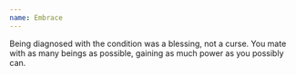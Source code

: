 ```yaml
---
name: Embrace
---
```

Being diagnosed with the condition was a blessing, not a curse. You mate with as many beings as possible,
gaining as much power as you possibly can.
